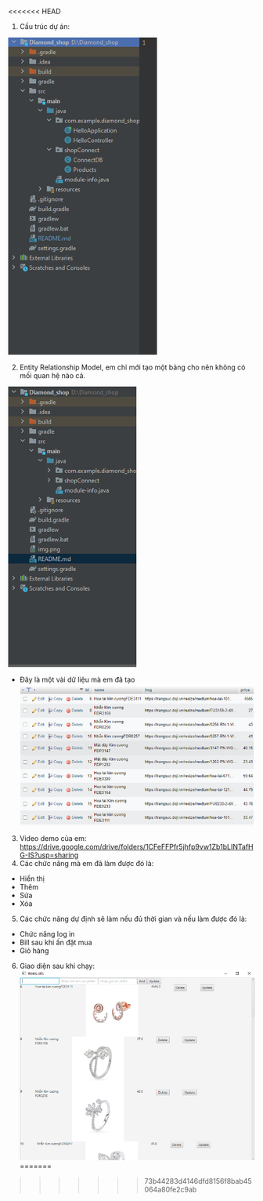 <<<<<<< HEAD
1. Cấu trúc dự án:

![img.png](img.png)

2. Entity Relationship Model, em chỉ mới tạo một bảng cho nên không có mối quan hệ nào cả.

![img_1.png](img_1.png)

- Đây là một vài dữ liệu mà em đã tạo
![img_2.png](img_2.png)

3. Video demo của em:
   https://drive.google.com/drive/folders/1CFeFFPfr5jhfp9vw1Zb1bLINTafHG-IS?usp=sharing
4. Các chức năng mà em đã làm được đó là: 
- Hiển thị
- Thêm
- Sửa 
- Xóa
5. Các chức năng dự định sẽ làm nếu đủ thời gian và nếu làm được đó là:
- Chức năng log in
- Bill sau khi ấn đặt mua
- Giỏ hàng
6. Giao diện sau khi chạy:
![img_3.png](img_3.png)
=======

>>>>>>> 73b44283d4146dfd8156f8bab45064a80fe2c9ab

